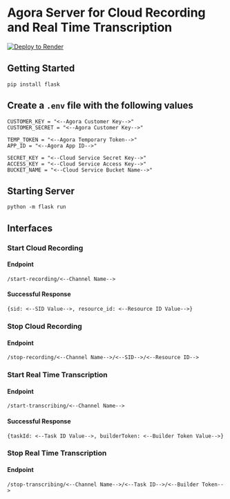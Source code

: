 # Agora Server for Cloud Recording and Real Time Transcription

<a target="_blank" href="https://render.com/deploy?repo=https://github.com/tadaspetra/agora-server">
  <img src="https://render.com/images/deploy-to-render-button.svg" alt="Deploy to Render">
</a>

## Getting Started

```
pip install flask
```

## Create a `.env` file with the following values
```
CUSTOMER_KEY = "<--Agora Customer Key-->"
CUSTOMER_SECRET = "<--Agora Customer Key-->"

TEMP_TOKEN = "<--Agora Temporary Token-->"
APP_ID = "<--Agora App ID-->"

SECRET_KEY = "<--Cloud Service Secret Key-->"
ACCESS_KEY = "<--Cloud Service Access Key-->"
BUCKET_NAME = "<--Cloud Service Bucket Name-->"
```

## Starting Server

```
python -m flask run 
```

## Interfaces

### Start Cloud Recording
#### Endpoint
```
/start-recording/<--Channel Name-->
```
#### Successful Response
```
{sid: <--SID Value-->, resource_id: <--Resource ID Value-->}
```

### Stop Cloud Recording
#### Endpoint
```
/stop-recording/<--Channel Name-->/<--SID-->/<--Resource ID-->
```

### Start Real Time Transcription
#### Endpoint
```
/start-transcribing/<--Channel Name-->
```
#### Successful Response
```
{taskId: <--Task ID Value-->, builderToken: <--Builder Token Value-->}
```

### Stop Real Time Transcription
#### Endpoint
```
/stop-transcribing/<--Channel Name-->/<--Task ID-->/<--Builder Token-->
```

